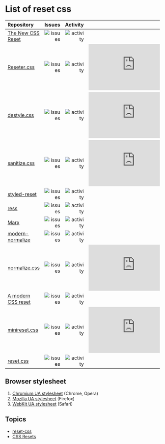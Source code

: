 # List of reset css

| Repository | Issues | Activity | Stars |
| :--- | ---: | ---: | ---: |
| [The New CSS Reset](https://github.com/elad2412/the-new-css-reset) | ![issues](https://img.shields.io/github/issues/elad2412/the-new-css-reset.svg) | ![activity](https://img.shields.io/github/commit-activity/y/elad2412/the-new-css-reset.svg) | ![stars](https://img.shields.io/github/stars/elad2412/the-new-css-reset?style=social) |
| [Reseter.css](https://github.com/resetercss/reseter.css) | ![issues](https://img.shields.io/github/issues/resetercss/reseter.css.svg) | ![activity](https://img.shields.io/github/commit-activity/y/resetercss/reseter.css.svg) | ![stars](https://img.shields.io/github/stars/resetercss/reseter.css?style=social) |
| [destyle.css](https://github.com/nicolas-cusan/destyle.css) | ![issues](https://img.shields.io/github/issues/nicolas-cusan/destyle.css.svg) | ![activity](https://img.shields.io/github/commit-activity/y/nicolas-cusan/destyle.css.svg) | ![stars](https://img.shields.io/github/stars/nicolas-cusan/destyle.css?style=social) |
| [sanitize.css](https://github.com/csstools/sanitize.css) | ![issues](https://img.shields.io/github/issues/csstools/sanitize.css.svg) | ![activity](https://img.shields.io/github/commit-activity/y/csstools/sanitize.css.svg) | ![stars](https://img.shields.io/github/stars/csstools/sanitize.css?style=social) |
| [styled-reset](https://github.com/zacanger/styled-reset) | ![issues](https://img.shields.io/github/issues/zacanger/styled-reset.svg) | ![activity](https://img.shields.io/github/commit-activity/y/zacanger/styled-reset.svg) | ![stars](https://img.shields.io/github/stars/zacanger/styled-reset?style=social) |
| [ress](https://github.com/filipelinhares/ress) | ![issues](https://img.shields.io/github/issues/filipelinhares/ress.svg) | ![activity](https://img.shields.io/github/commit-activity/y/filipelinhares/ress.svg) | ![stars](https://img.shields.io/github/stars/filipelinhares/ress?style=social) |
| [Marx](https://github.com/mblode/marx) | ![issues](https://img.shields.io/github/issues/mblode/marx.svg) | ![activity](https://img.shields.io/github/commit-activity/y/mblode/marx.svg) | ![stars](https://img.shields.io/github/stars/mblode/marx?style=social) |
| [modern-normalize](https://github.com/sindresorhus/modern-normalize) | ![issues](https://img.shields.io/github/issues/sindresorhus/modern-normalize.svg) | ![activity](https://img.shields.io/github/commit-activity/y/sindresorhus/modern-normalize.svg) | ![stars](https://img.shields.io/github/stars/sindresorhus/modern-normalize?style=social) |
| [normalize.css](https://github.com/necolas/normalize.css) | ![issues](https://img.shields.io/github/issues/necolas/normalize.css.svg) | ![activity](https://img.shields.io/github/commit-activity/y/necolas/normalize.css.svg) | ![stars](https://img.shields.io/github/stars/necolas/normalize.css?style=social) |
| [A modern CSS reset](https://github.com/hankchizljaw/modern-css-reset) | ![issues](https://img.shields.io/github/issues/hankchizljaw/modern-css-reset.svg) | ![activity](https://img.shields.io/github/commit-activity/y/hankchizljaw/modern-css-reset.svg) | ![stars](https://img.shields.io/github/stars/hankchizljaw/modern-css-reset?style=social) |
| [minireset.css](https://github.com/jgthms/minireset.css) | ![issues](https://img.shields.io/github/issues/jgthms/minireset.css.svg) | ![activity](https://img.shields.io/github/commit-activity/y/jgthms/minireset.css.svg) | ![stars](https://img.shields.io/github/stars/jgthms/minireset.css?style=social) |
| [reset.css](https://github.com/shannonmoeller/reset-css) | ![issues](https://img.shields.io/github/issues/shannonmoeller/reset-css.svg) | ![activity](https://img.shields.io/github/commit-activity/y/shannonmoeller/reset-css.svg) | ![stars](https://img.shields.io/github/stars/shannonmoeller/reset-css?style=social) |

## Browser stylesheet

1. [Chromium UA stylesheet](https://chromium.googlesource.com/chromium/blink/+/master/Source/core/css/html.css) (Chrome, Opera)
2. [Mozilla UA stylesheet](https://dxr.mozilla.org/mozilla-central/source/layout/style/res/html.css) (Firefox)
3. [WebKit UA stylesheet](https://trac.webkit.org/browser/trunk/Source/WebCore/css/html.css) (Safari)
## Topics

- [reset-css](https://github.com/topics/reset-css)
- [CSS Resets](https://github.com/topics/css-reset)
